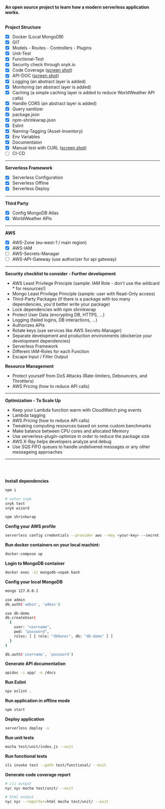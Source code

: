 **An open source project to learn how a modern serverless application works.**
<br><br>

**Project Structure**
  * [x] Docker (Local MongoDB)
  * [x] GIT
  * [x] Models - Routes - Controllers - Plugins
  * [x] Unit-Test
  * [x] Functional-Test
  * [x] Security check through snyk.io
  * [x] Code Coverage ([screen shot](coverage.png))
  * [x] API-DOC ([screen shot](api-doc.png))
  * [x] Logging (an abstract layer is added)
  * [x] Monitoring (an abstract layer is added)
  * [x] Caching (a simple caching layer is added to reduce WorldWeather API calls)
  * [x] Handle CORS (an abstract layer is added)
  * [x] Query sanitizer
  * [x] package.json
  * [x] npm-shrinkwrap.json
  * [x] Eslint
  * [x] Naming-Tagging (Asset-Inventory)
  * [x] Env Variables
  * [x] Documentaion
  * [x] Manual test with CURL ([screen shot](samples.png))
  * [ ] CI-CD
<hr>

**Serverless Framework**
  * [x] Serverless Configuration
  * [x] Serverless Offline
  * [x] Serverless Deploy
<hr>

**Third Party**
  * [x] Config MongoDB Atlas
  * [x] WorldWeather APIs
<hr>

**AWS**
  * [x] AWS-Zone (eu-west-1 / main region)
  * [x] AWS-IAM
  * [ ] AWS-Secrets-Manager
  * [ ] AWS-API-Gateway (use authorizer for api gateway)
<hr>

**Security checklist to consider - Further development**
* AWS Least Privilege Principle (sample: IAM Role - don't use the wildcard * for resources!)
* Mongo Least Privilege Principle (sample: user with Read-Only access)
* Third-Party Packages (if there is a package with too many dependencies, you'd better write your package)
* Lock dependencies with npm shrinkwrap
* Protect User Data (encrypting DB, HTTPS, ...)
* Logging (failed logins, DB interactions, ...)
* Authorizes APIs
* Rotate keys (use services like AWS Secrets-Manager)
* Separate development and production environments (dockerize your development dependencies)
* Serverless Framework
* Different IAM-Roles for each Function
* Escape Input / Filter Output

**Resource Management**
* Protect yourself from DoS Attacks (Rate-limiters, Debouncers, and Throttlers)
* AWS Pricing (how to reduce API calls)
<hr>

**Optimization - To Scale Up**
* Keep your Lambda function warm with CloudWatch ping events
* Lambda tagging
* AWS Pricing (how to reduce API calls)
* Tweaking computing resources based on some custom benchmarks
* Make balance between CPU cores and allocated Memory
* Use serverless-plugin-optimize in order to reduce the package size
* AWS X-Ray helps developers analyze and debug
* Use SQS FIFO queues to handle undelivered messages or any other messageing approaches
<hr><br><br>



**Install dependencies**
```bash
npm i

# setun snyk
snyk test
snyk wizard

npm shrinkwrap
```

**Config your AWS profile**
```bash
serverless config credentials --provider aws --key <your-key> --secret <your-secret> --overwrite <your-profile-name>
```

**Run docker containers on your local machint:**
```bash
docker-compose up
```

**Login to MongoDB container**
```bash
docker exec -it mongodb-vopak bash
```

**Config your local MongoDB**
```bash
mongo 127.0.0.1

use admin
db.auth('admin', 'admin')

use db-demo
db.createUser(
  {
    user: "username",
    pwd: "password",
    roles: [ { role: "dbOwner", db: "db-demo" } ]
  }
)

db.auth('username', 'password')
```

**Generate API documentation**
```bash
apidoc -i app/ -o /docs
```

**Run Eslint**
```bash
npx eslint .
```

**Run application in offline mode**
```bash
npm start
```

**Deploy application**
```bash
serverless deploy -v
```

**Run unit tests**
```bash
mocha test/unit/index.js --exit
```

**Run functional tests**
```bash
sls invoke test --path test/functional/ --exit
```

**Generate code coverage report**
```bash
# cli output
nyc nyc mocha test/unit/ --exit

# html output
nyc nyc --reporter=html mocha test/unit/ --exit
```

